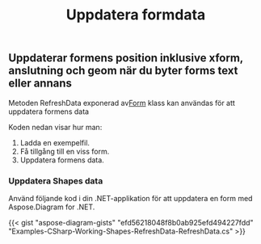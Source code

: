 ﻿---
title: Uppdatera formdata
type: docs
weight: 40
url: /sv/net/refresh-shapes-data/
description: Det här avsnittet förklarar hur du uppdaterar formens data för en visio-form med Aspose.Diagram.
---
## **Uppdaterar formens position inklusive xform, anslutning och geom när du byter forms text eller annans**
 Metoden RefreshData exponerad av[Form](http://www.aspose.com/api/net/diagram/aspose.diagram/shape) klass kan användas för att uppdatera formens data

Koden nedan visar hur man:

1. Ladda en exempelfil.
1. Få tillgång till en viss form.
1. Uppdatera formens data.
### **Uppdatera Shapes data**
Använd följande kod i din .NET-applikation för att uppdatera en form med Aspose.Diagram for .NET.

{{< gist "aspose-diagram-gists" "efd56218048f8b0ab925efd494227fdd" "Examples-CSharp-Working-Shapes-RefreshData-RefreshData.cs" >}}

